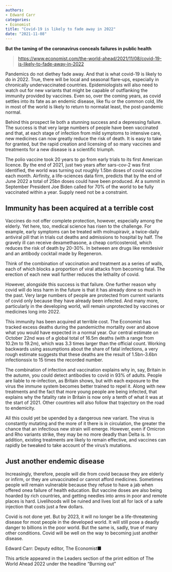 ```yaml
---
authors:
- Edward Carr
categories:
- Economist
title: "Covid-19 is likely to fade away in 2022"
date: "2021-11-08"
---
```

**But the taming of the coronavirus conceals failures in public health**

> https://www.economist.com/the-world-ahead/2021/11/08/covid-19-is-likely-to-fade-away-in-2022

Pandemics do not diethey fade away. And that is what covid-19 is likely to do in 2022. True, there will be local and seasonal flare-ups, especially in chronically undervaccinated countries. Epidemiologists will also need to watch out for new variants that might be capable of outflanking the immunity provided by vaccines. Even so, over the coming years, as covid settles into its fate as an endemic disease, like flu or the common cold, life in most of the world is likely to return to normalat least, the post-pandemic normal.

Behind this prospect lie both a stunning success and a depressing failure. The success is that very large numbers of people have been vaccinated and that, at each stage of infection from mild symptoms to intensive care, new medicines can now greatly reduce the risk of death. It is easy to take for granted, but the rapid creation and licensing of so many vaccines and treatments for a new disease is a scientific triumph.

The polio vaccine took 20 years to go from early trials to its first American licence. By the end of 2021, just two years after sars-cov-2 was first identified, the world was turning out roughly 1.5bn doses of covid vaccine each month. Airfinity, a life-sciences data firm, predicts that by the end of June 2022 a total of 25bn doses could have been produced. At a summit in September President Joe Biden called for 70% of the world to be fully vaccinated within a year. Supply need not be a constraint.

## Immunity has been acquired at a terrible cost

Vaccines do not offer complete protection, however, especially among the elderly. Yet here, too, medical science has risen to the challenge. For example, early symptoms can be treated with molnupiravir, a twice-daily antiviral pill that in trials cut deaths and admissions to hospital by half. The gravely ill can receive dexamethasone, a cheap corticosteroid, which reduces the risk of death by 20-30%. In between are drugs like remdesivir and an antibody cocktail made by Regeneron.

Think of the combination of vaccination and treatment as a series of walls, each of which blocks a proportion of viral attacks from becoming fatal. The erection of each new wall further reduces the lethality of covid.

However, alongside this success is that failure. One further reason why covid will do less harm in the future is that it has already done so much in the past. Very large numbers of people are protected from current variants of covid only because they have already been infected. And many more, particularly in the developing world, will remain unprotected by vaccines or medicines long into 2022.

This immunity has been acquired at terrible cost. The Economist has tracked excess deaths during the pandemicthe mortality over and above what you would have expected in a normal year. Our central estimate on October 22nd was of a global total of 16.5m deaths (with a range from 10.2m to 19.2m), which was 3.3 times larger than the official count. Working backwards using assumptions about the share of fatal infections, a very rough estimate suggests that these deaths are the result of 1.5bn-3.6bn infectionssix to 15 times the recorded number.

The combination of infection and vaccination explains why in, say, Britain in the autumn, you could detect antibodies to covid in 93% of adults. People are liable to re-infection, as Britain shows, but with each exposure to the virus the immune system becomes better trained to repel it. Along with new treatments and the fact that more young people are being infected, that explains why the fatality rate in Britain is now only a tenth of what it was at the start of 2021. Other countries will also follow that trajectory on the road to endemicity.

All this could yet be upended by a dangerous new variant. The virus is constantly mutating and the more of it there is in circulation, the greater the chance that an infectious new strain will emerge. However, even if Omicron and Rho variants strike, they may be no more deadly than Delta is. In addition, existing treatments are likely to remain effective, and vaccines can rapidly be tweaked to take account of the virus’s mutations.

## Just another endemic disease

Increasingly, therefore, people will die from covid because they are elderly or infirm, or they are unvaccinated or cannot afford medicines. Sometimes people will remain vulnerable because they refuse to have a jab when offered onea failure of health education. But vaccine doses are also being hoarded by rich countries, and getting needles into arms in poor and remote places is hard. Livelihoods will be ruined and lives lost all for lack of a safe injection that costs just a few dollars.

Covid is not done yet. But by 2023, it will no longer be a life-threatening disease for most people in the developed world. It will still pose a deadly danger to billions in the poor world. But the same is, sadly, true of many other conditions. Covid will be well on the way to becoming just another disease.

Edward Carr: Deputy editor, The Economist■

This article appeared in the Leaders section of the print edition of The World Ahead 2022 under the headline “Burning out”
